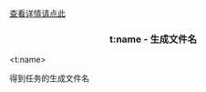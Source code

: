<a href="head-tag-task.html">查看详情请点此</a>

### <div align="center">t:name - 生成文件名</div> ###

&lt;t:name&gt;
<pre>
得到任务的生成文件名
</pre>